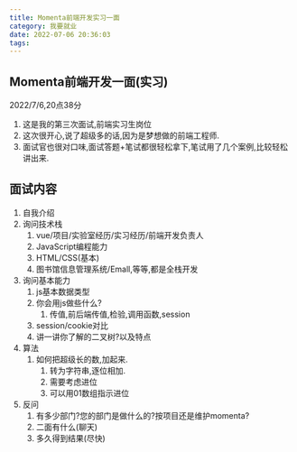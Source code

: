 ```yaml
---
title: Momenta前端开发实习一面
category: 我要就业
date: 2022-07-06 20:36:03
tags:
---
```


## Momenta前端开发一面(实习)
2022/7/6,20点38分
1. 这是我的第三次面试,前端实习生岗位
2. 这次很开心,说了超级多的话,因为是梦想做的前端工程师.
3. 面试官也很对口味,面试答题+笔试都很轻松拿下,笔试用了几个案例,比较轻松讲出来.

## 面试内容
1. 自我介绍
2. 询问技术栈
    1. vue/项目/实验室经历/实习经历/前端开发负责人
    2. JavaScript编程能力
    3. HTML/CSS(基本)
    4. 图书馆信息管理系统/Emall,等等,都是全栈开发
3. 询问基本能力
    1. js基本数据类型
    2. 你会用js做些什么?
        1. 传值,前后端传值,检验,调用函数,session
    3. session/cookie对比
    4. 讲一讲你了解的二叉树?以及特点
4. 算法
    1. 如何把超级长的数,加起来.
        1. 转为字符串,逐位相加.
        2. 需要考虑进位
        3. 可以用01数组指示进位
5. 反问
    1. 有多少部门?您的部门是做什么的?按项目还是维护momenta?
    2. 二面有什么(聊天)
    3. 多久得到结果(尽快)